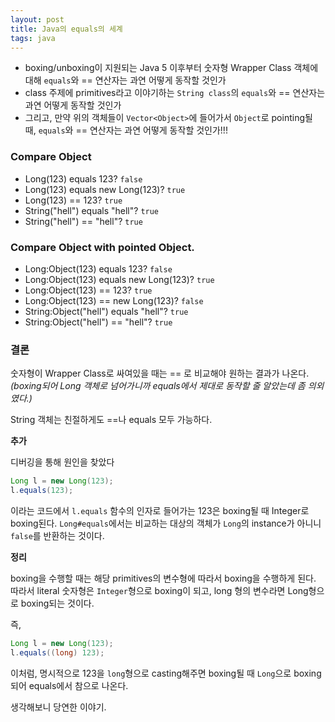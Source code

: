 ```yaml
---
layout: post
title: Java의 equals의 세계
tags: java
---
```


* boxing/unboxing이 지원되는 Java 5 이후부터 숫자형 Wrapper Class 객체에 대해 `equals`와 == 연산자는 과연 어떻게 동작할 것인가
* class 주제에 primitives라고 이야기하는 `String class`의 `equals`와 == 연산자는 과연 어떻게 동작할 것인가
* 그리고, 만약 위의 객체들이 `Vector<Object>`에 들어가서 `Object`로 pointing될 때, `equals`와 == 연산자는 과연 어떻게 동작할 것인가!!!

### Compare Object ###

* Long(123) equals 123? `false`
* Long(123) equals new Long(123)? `true`
* Long(123) == 123? `true`
* String("hell") equals "hell"? `true`
* String("hell") == "hell"? `true`

### Compare Object with pointed Object. ###

* Long:Object(123) equals 123? `false`
* Long:Object(123) equals new Long(123)? `true`
* Long:Object(123) == 123? `true`
* Long:Object(123) == new Long(123)? `false`
* String:Object("hell") equals "hell"? `true`
* String:Object("hell") == "hell"? `true`

### 결론 ###

숫자형이 Wrapper Class로 싸여있을 때는 == 로 비교해야 원하는 결과가 나온다.  
*(boxing되어 Long 객체로 넘어가니까 equals에서 제대로 동작할 줄 알았는데 좀 의외였다.)*

String 객체는 친절하게도 ==나 equals 모두 가능하다.

**추가**

디버깅을 통해 원인을 찾았다

```java
Long l = new Long(123);
l.equals(123);
```

이라는 코드에서 `l.equals` 함수의 인자로 들어가는 123은 boxing될 때 Integer로 boxing된다.
`Long#equals`에서는 비교하는 대상의 객체가 `Long`의 instance가 아니니 `false`를 반환하는 것이다.

**정리**

boxing을 수행할 때는 해당 primitives의 변수형에 따라서 boxing을 수행하게 된다.
따라서 literal 숫자형은 `Integer`형으로 boxing이 되고, long 형의 변수라면 Long형으로 boxing되는 것이다.

즉,

```java
Long l = new Long(123);
l.equals((long) 123);
```

이처럼, 명시적으로 123을 `long`형으로 casting해주면 boxing될 때 `Long`으로 boxing되어 equals에서 참으로 나온다.

생각해보니 당연한 이야기.